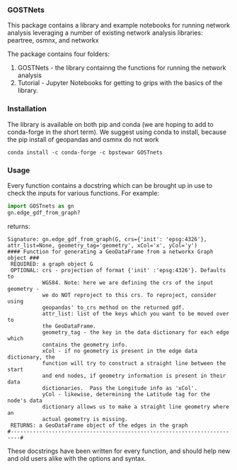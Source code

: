### GOSTNets
This package contains a library and example notebooks for running network analysis leveraging a number of existing network analysis libraries: peartree, osmnx, and networkx

The package contains four folders:
1. GOSTNets - the library containng the functions for running the network analysis
2. Tutorial - Jupyter Notebooks for getting to grips with the basics of the library. 

### Installation
The library is available on both pip and conda (we are hoping to add to conda-forge in the short term). We suggest using conda to install, because the pip install of geopandas and osmnx do not work

```
conda install -c conda-forge -c bpstewar GOSTnets
```

### Usage
Every function contains a docstring which can be brought up in use to check the inputs for various functions. For example: 

```python
import GOSTnets as gn
gn.edge_gdf_from_graph?
```

returns: 

```
Signature: gn.edge_gdf_from_graph(G, crs={'init': 'epsg:4326'}, attr_list=None, geometry_tag='geometry', xCol='x', yCol='y')
#### Function for generating a GeoDataFrame from a networkx Graph object ###
 REQUIRED: a graph object G
 OPTIONAL: crs - projection of format {'init' :'epsg:4326'}. Defaults to
           WGS84. Note: here we are defining the crs of the input geometry -
           we do NOT reproject to this crs. To reproject, consider using
           geopandas' to_crs method on the returned gdf.
           attr_list: list of the keys which you want to be moved over to
           the GeoDataFrame.
           geometry_tag - the key in the data dictionary for each edge which
           contains the geometry info.
           xCol - if no geometry is present in the edge data dictionary, the
           function will try to construct a straight line between the start
           and end nodes, if geometry information is present in their data
           dictionaries.  Pass the Longitude info as 'xCol'.
           yCol - likewise, determining the Latitude tag for the node's data
           dictionary allows us to make a straight line geometry where an
           actual geometry is missing.
 RETURNS: a GeoDataFrame object of the edges in the graph
#-------------------------------------------------------------------------#
```

These docstrings have been written for every function, and should help new and old users alike with the options and syntax.
